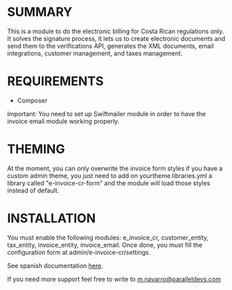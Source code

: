 # SUMMARY

This is a module to do the electronic billing for Costa Rican regulations only.
It solves the signature process, it lets us to create electronic documents and 
send them to the verifications API, generates the XML documents, 
email integrations, customer management, and taxes management. 

# REQUIREMENTS

* Composer

Important: You need to set up Swiftmailer module in order to have the invoice 
email module working properly.

# THEMING
At the moment, you can only overwrite the invoice form styles if you have a custom 
admin theme, you just need to add on yourtheme.libraries.yml a library 
called "e-invoice-cr-form" and the module will load those styles instead of default.

# INSTALLATION
You must enable the following modules: e_invoice_cr, customer_entity, tax_entity, invoice_entity, invoice_email.
Once done, you must fill the configuration form at admin/e-invoice-cr/settings.

See spanish documentation
[here](https://docs.google.com/document/d/1SNvUe5eaaEs76PW49B9JeJ-v2NW09Kf-aqb1LaPj9yE/edit?usp=sharing).

If you need more support feel free to write to m.navarro@paralleldevs.com